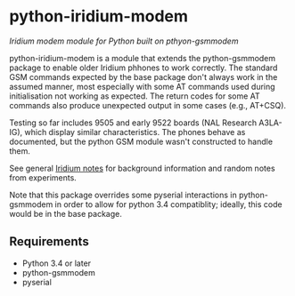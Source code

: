 python-iridium-modem 
===============
*Iridium modem module for Python built on pthyon-gsmmodem*

python-iridium-modem is a module that extends the python-gsmmodem package
to enable older Iridium phhones to work correctly. The standard GSM commands
expected by the base package don't always work in the assumed manner, most
especially with some AT commands used during initialisation not working as
expected. The return codes for some AT commands also produce unexpected
output in some cases (e.g., AT+CSQ). 

Testing so far includes 9505 and early 9522 boards (NAL Research A3LA-IG),
which display similar characteristics. The phones behave as documented, but
the python GSM module wasn't constructed to handle them.

See general [Iridium notes](docs/iridium-notes.md) for background information
and random notes from experiments.

Note that this package overrides some pyserial interactions in python-gsmmodem
in order to allow for python 3.4 compatiblity; ideally, this code would be in
the base package.

Requirements
------------

- Python 3.4 or later
- python-gsmmodem
- pyserial


